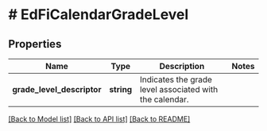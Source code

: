 # # EdFiCalendarGradeLevel

## Properties

Name | Type | Description | Notes
------------ | ------------- | ------------- | -------------
**grade_level_descriptor** | **string** | Indicates the grade level associated with the calendar. |

[[Back to Model list]](../../README.md#models) [[Back to API list]](../../README.md#endpoints) [[Back to README]](../../README.md)
